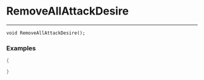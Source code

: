 # RemoveAllAttackDesire
---
```
void RemoveAllAttackDesire();
```

### Examples
```cpp - C++
{

}
```
